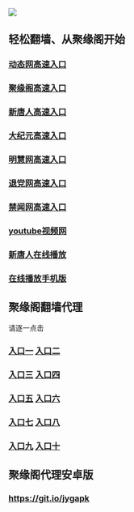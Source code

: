 
![](https://raw.githubusercontent.com/hao369/a/master/j.jpg)

## 轻松翻墙、从聚缘阁开始

### [动态网高速入口](https://2xrhcac322.execute-api.us-east-1.amazonaws.com/t)

###  [聚缘阁高速入口]( https://nnpsmlz7u8.execute-api.us-east-2.amazonaws.com/hao)

### [新唐人高速入口](https://2xrhcac322.execute-api.us-east-1.amazonaws.com/t/?id=5)

### [大纪元高速入口](https://2xrhcac322.execute-api.us-east-1.amazonaws.com/t/?id=7)

### [明慧网高速入口](https://2xrhcac322.execute-api.us-east-1.amazonaws.com/t/?id=3)

### [退党网高速入口](https://2xrhcac322.execute-api.us-east-1.amazonaws.com/t/?id=8)

### [禁闻网高速入口](https://2xrhcac322.execute-api.us-east-1.amazonaws.com/t/?id=16)

### [youtube视频网](https://2xrhcac322.execute-api.us-east-1.amazonaws.com/t/?id=17)

###  [新唐人在线播放]( https://cmlm3qmcy4.execute-api.us-east-2.amazonaws.com/v2)

###  [在线播放手机版](https://3r5lhxe3n9.execute-api.us-east-2.amazonaws.com/xtrsj)


## 聚缘阁翻墙代理 

请逐一点击

### **[入口一](https://s3.amazonaws.com/dtw/jyg.html)** **[入口二](https://s3.ap-northeast-2.amazonaws.com/haojyg/jyg.html)**

### **[入口三](https://s3-ap-southeast-1.amazonaws.com/jyg4/jyg.html)**  **[入口四](https://s3-ap-northeast-1.amazonaws.com/jyg9/jyg.html)**

### **[入口五](https://s3.ap-south-1.amazonaws.com/jyg5/jyg.html)**  **[入口六](https://s3-us-west-2.amazonaws.com/jyg7/jyg.html)**


###  **[入口七](https://s3-us-west-1.amazonaws.com/jyg6/jyg.html)**  **[入口八](https://s3-eu-west-1.amazonaws.com/jyg8/jyg.html)**


###  **[入口九](https://s3.eu-central-1.amazonaws.com/jyg3/jyg.html)**  **[入口十](https://s3-ap-southeast-2.amazonaws.com/jyg1/jyg.html)**

##  聚缘阁代理安卓版

### https://git.io/jygapk


